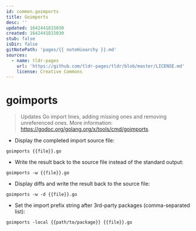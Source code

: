 ```yaml
---
id: common.goimports
title: Goimports
desc: ''
updated: 1642441815030
created: 1642441815030
stub: false
isDir: false
gitNotePath: 'pages/{{ noteHiearchy }}.md'
sources:
  - name: tldr-pages
    url: 'https://github.com/tldr-pages/tldr/blob/master/LICENSE.md'
    license: Creative Commons
---
```

# goimports

> Updates Go import lines, adding missing ones and removing unreferenced ones.
> More information: <https://godoc.org/golang.org/x/tools/cmd/goimports>.

- Display the completed import source file:

`goimports {{file}}.go`

- Write the result back to the source file instead of the standard output:

`goimports -w {{file}}.go`

- Display diffs and write the result back to the source file:

`goimports -w -d {{file}}.go`

- Set the import prefix string after 3rd-party packages (comma-separated list):

`goimports -local {{path/to/package}} {{file}}.go`

